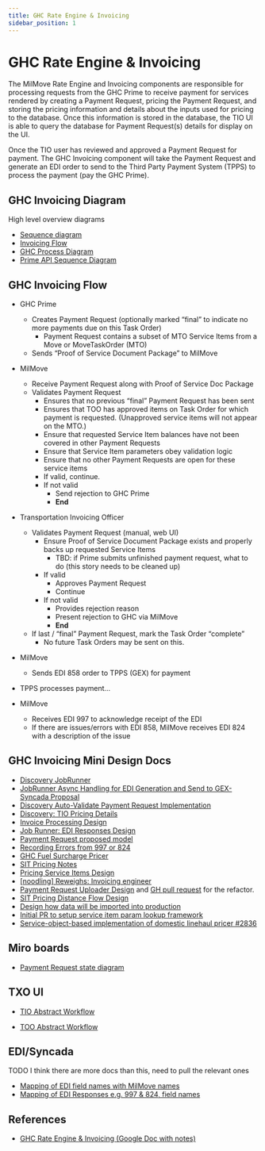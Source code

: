 ```yaml
---
title: GHC Rate Engine & Invoicing
sidebar_position: 1
---
```


# GHC Rate Engine & Invoicing

The MilMove Rate Engine and Invoicing components are responsible for processing requests from the 
GHC Prime to receive payment for services rendered by creating a Payment Request, pricing the Payment Request, 
and storing the pricing information and details about the inputs used for pricing to the database. Once this information
is stored in the database, the TIO UI is able to query the database for Payment Request(s) details for display on the UI.

Once the TIO user has reviewed and approved a Payment Request for payment. The GHC Invoicing component will take the
Payment Request and generate an EDI order to send to the Third Party Payment System (TPPS) to process the payment (pay the GHC Prime).

## GHC Invoicing Diagram

High level overview diagrams
* [Sequence diagram](https://miro.com/app/board/o9J_ls9Gt7E=/?moveToWidget=3074457365163319192&cot=14)
* [Invoicing Flow](https://miro.com/app/board/o9J_kwqdujc=/?moveToWidget=3074457346823225551&cot=14)
* [GHC Process Diagram](https://miro.com/app/board/o9J_kwpI-uM=/?moveToWidget=3074457346865834870&cot=14)
* [Prime API Sequence Diagram](https://github.com/transcom/prime_api_deliverable/wiki/Sequence-Diagram)

## GHC Invoicing Flow

* GHC Prime
    * Creates Payment Request (optionally marked “final” to indicate no more payments due on this Task Order)
        * Payment Request contains a subset of MTO Service Items from a Move or MoveTaskOrder (MTO)
    * Sends “Proof of Service Document Package” to MilMove
    
* MilMove
    * Receive Payment Request along with Proof of Service Doc Package
    * Validates Payment Request
        * Ensures that no previous “final” Payment Request has been sent
        * Ensures that TOO has approved items on Task Order for which payment is requested. (Unapproved service items will not appear on the MTO.)
        * Ensure that requested Service Item balances have not been covered in other Payment Requests
        * Ensure that Service Item parameters obey validation logic
        * Ensure that no other Payment Requests are open for these service items
        * If valid, continue.
        * If not valid
            * Send rejection to GHC Prime
            * **End**
    
* Transportation Invoicing Officer
    * Validates Payment Request (manual, web UI)
        * Ensure Proof of Service Document Package exists and properly backs up requested Service Items
            * TBD: if Prime submits unfinished payment request, what to do (this story needs to be cleaned up)
        * If valid
            * Approves Payment Request
            * Continue
        * If not valid
            * Provides rejection reason
            * Present rejection to GHC via MilMove
            * **End**
    * If last / “final” Payment Request, mark the Task Order “complete”
        * No future Task Orders may be sent on this.
    
* MilMove
    * Sends EDI 858 order to TPPS (GEX) for payment 
      
* TPPS processes payment… 
  
* MilMove
    * Receives EDI 997 to acknowledge receipt of the EDI
    * If there are issues/errors with EDI 858, MilMove receives EDI 824 with a description of the issue

## GHC Invoicing Mini Design Docs
* [Discovery JobRunner](https://docs.google.com/document/d/1CTexWoGYPQnmBZuO6LTphp9zS1KKcWJjFunStK0pPbw/edit?usp=sharing)
* [JobRunner Async Handling for EDI Generation and Send to GEX-Syncada Proposal](https://docs.google.com/document/d/1otdYJzRnkaVfZrPC1Oi8dv1WaByXPiow/edit#heading=h.gjdgxs)
* [Discovery Auto-Validate Payment Request Implementation](https://docs.google.com/document/d/13gO40_O0FoEIQcu3G4lzHAtehfgUNe1rUFdTXHfOc_0/edit?usp=sharing)
* [Discovery: TIO Pricing Details](https://docs.google.com/document/d/1Yd71KxjwcbF06wiJ_ZSTvttbwRnRzQxk4M8itogT4hs/edit?usp=sharing)
* [Invoice Processing Design](https://docs.google.com/document/d/1D8wp4d62ip2lQG1dKBIAWQy1Bian-ezWwoRqaZ6xti4/edit)
* [Job Runner: EDI Responses Design](https://docs.google.com/document/d/1e8Zq2dkqZ1nWxJNTI5V-w1iZo0ccVTunmWEAr61F4MA/edit#heading=h.pydiodiv30kf)
* [Payment Request proposed model](https://docs.google.com/document/d/1f_FV8SeUAbmOb0zTvIidXhuHx00NzU4xpX0MiF2Ke-c/edit)
* [Recording Errors from 997 or 824](https://docs.google.com/document/d/11W0HTPYy9fAjPVAgh5M1cunLaFT0QZhLHRhFpnQoEes/edit#heading=h.sz7x3sm32lts)
* [GHC Fuel Surcharge Pricer](https://docs.google.com/document/d/19vlZsZDPqrWnk6GWv7xfZ_GLLGvRfMllWw7ihHTWTnQ/edit#heading=h.v28rizfh9b9b)
* [SIT Pricing Notes](https://docs.google.com/document/d/1jRl91aslMnOMt2zS1tt_XT0lD1I-xvsiKOfprAaFrAs/edit#heading=h.od9n7nbhtjs5)
* [Pricing Service Items Design](https://docs.google.com/document/d/1KBQWC1bSUC6S69w-1fcdDpPId4tEiTZDQZfTTBNieVU/edit#heading=h.f6ntcg9hwkij)
* [[noodling] Reweighs: Invoicing engineer](https://miro.com/app/board/o9J_l3lkp8s=/)
* [Payment Request Uploader Design](https://miro.com/app/board/o9J_kuh516s=/?moveToWidget=3074457347367317910&cot=14) and [GH pull request](https://github.com/transcom/mymove/pull/3775) for the refactor.
* [SIT Pricing Distance Flow Design](https://miro.com/app/board/o9J_lZAfvO0=/?moveToWidget=3074457353115567897&cot=14)
* [Design how data will be imported into production](https://docs.google.com/document/d/1QVwY5uobUpz87WEeAXSnIXG0NE1o4YnFW0Lf7PnMqO0/edit#heading=h.8wmuqkn9o6rd)
* [Initial PR to setup service item param lookup framework](https://github.com/transcom/mymove/pull/3401)
* [Service-object-based implementation of domestic linehaul pricer #2836](https://github.com/transcom/mymove/pull/2836)

## Miro boards
* [Payment Request state diagram](https://miro.com/app/board/o9J_krR2Tt8=/?moveToWidget=3074457349208255435&cot=13)

## TXO UI
* [TIO Abstract Workflow](https://app.abstract.com/projects/1f6c1fd0-88a2-11e9-aaf7-a7ce5896598b/branches/master/collections/a720952c-9c81-4b3f-bb03-6ce3fde71987)

* [TOO Abstract Workflow](https://app.abstract.com/projects/1f6c1fd0-88a2-11e9-aaf7-a7ce5896598b/branches/master/collections/e2f84e6a-c87c-4ca1-9a00-3608bd74d35a)

## EDI/Syncada
TODO I think there are more docs than this, need to pull the relevant ones
* [Mapping of EDI field names with MilMove names](https://docs.google.com/spreadsheets/d/1o9nMDg6AxGe7aypI5jR9Emjix3eRkZHNcnsJfAVj_vQ/edit#gid=566972450)
* [Mapping of EDI Responses e.g. 997 & 824, field names](https://docs.google.com/spreadsheets/d/1OYYgAp6GD0wG6SKx61De2VRZFkAPHBHZV2BpyvD0nMc/edit#gid=2073567060)

## References
* [GHC Rate Engine & Invoicing (Google Doc with notes)](https://docs.google.com/document/d/1U6a8-zc67eo1g888wM9LzFebQ8SBjGY7hTYYzbMyPPg/edit#heading=h.9a9z2xj8xsoq)
